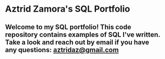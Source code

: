 # Aztrid Zamora's SQL Portfolio

## Welcome to my SQL portfolio! This code repository contains examples of SQL I've written. Take a look and reach out by email if you have any questions: aztridaz@gmail.com
